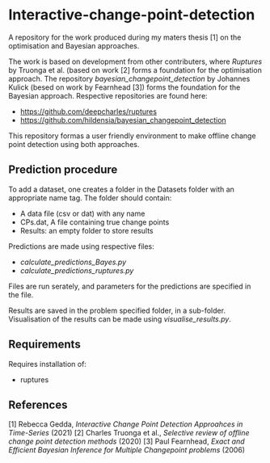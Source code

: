 # Interactive-change-point-detection
A repository for the work produced during my maters thesis [1] on the optimisation and Bayesian approaches. 

The work is based on development from other contributers, where _Ruptures_ by Truonga et al. (based on work [2] forms a foundation for the optimisation approach. The repository 
_bayesian_changepoint_detection_ by Johannes Kulick (besed on work by Fearnhead [3]) forms the foundation for the Bayesian approach.
Respective repositories are found here:
- https://github.com/deepcharles/ruptures
- https://github.com/hildensia/bayesian_changepoint_detection

This repository formas a user friendly environment to make offline change point detection using both approaches.

## Prediction procedure
To add a dataset, one creates a folder in the Datasets folder with an appropriate name tag. 
The folder should contain:
- A data file (csv or dat) with any name
- CPs.dat, A file containing true change points
- Results: an empty folder to store results

Predictions are made using respective files:
- _calculate_predictions_Bayes.py_
- _calculate_predictions_ruptures.py_

Files are run serately, and parameters for the predictions are specified in the file.

Results are saved in the problem specified folder, in a sub-folder. 
Visualisation of the results can be made using _visualise_results.py_.

## Requirements
Requires installation of:
- ruptures

## References
[1] Rebecca Gedda, _Interactive Change Point Detection Approahces in Time-Series_ (2021)
[2] Charles Truonga  et al.,  _Selective  review  of  offline  change  point  detection methods_ (2020)
[3] Paul Fearnhead, _Exact and Efficient Bayesian Inference for Multiple Changepoint problems_ (2006)
